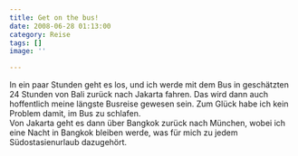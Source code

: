 ```yaml
---
title: Get on the bus!
date: 2008-06-28 01:13:00
category: Reise
tags: []
image: ''

---
```


In ein paar Stunden geht es los, und ich werde mit dem Bus in geschätzten 24 Stunden von Bali zurück nach Jakarta fahren. Das wird dann auch hoffentlich meine längste Busreise gewesen sein. Zum Glück habe ich kein Problem damit, im Bus zu schlafen.  
Von Jakarta geht es dann über Bangkok zurück nach München, wobei ich eine Nacht in Bangkok bleiben werde, was für mich zu jedem Südostasienurlaub dazugehört.
